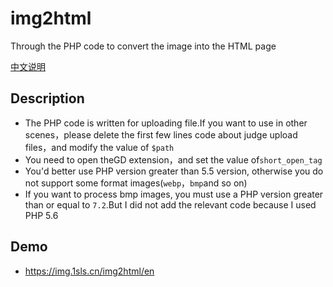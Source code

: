 # img2html
Through the PHP code to convert the image into the HTML page

[中文说明](https://github.com/Hstb1230/img2html/wiki)

Description
---
* The PHP code is written for uploading file.If you want to use in other scenes，please delete the first few lines code about judge upload files，and modify the value of ```$path```
* You need to open theGD extension，and set the value of```short_open_tag```
* You'd better use PHP version greater than 5.5 version, otherwise you do not support some format images(```webp```，```bmp```and so on)
* If you want to process bmp images, you must use a PHP version greater than or equal to ```7.2```.But I did not add the relevant code because I used PHP 5.6

Demo
---
* https://img.1sls.cn/img2html/en
